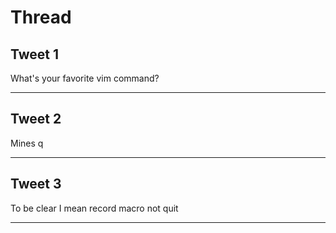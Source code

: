 # Thread

## Tweet 1

What's your favorite vim command?

---

## Tweet 2

Mines q

---

## Tweet 3

To be clear I mean record macro not quit

---

